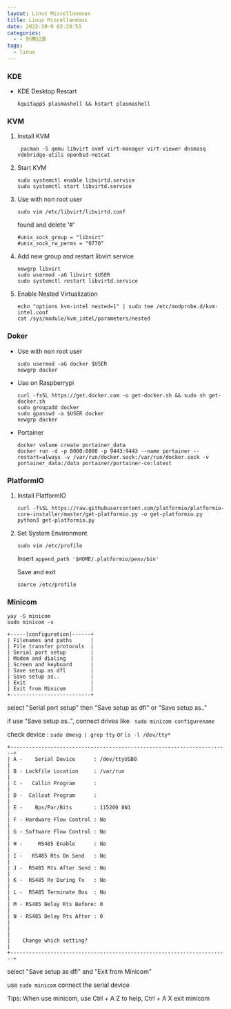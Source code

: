 ```yaml
---
layout: Linux Miscellaneous
title: Linux Miscellaneous
date: 2022-10-9 02:20:53
categories:
  - - 折腾记录
tags: 
  - linux
---
```

### KDE

- KDE Desktop Restart

    `kquitapp5 plasmashell && kstart plasmashell`

### KVM

1. Install KVM

    ```shell
     pacman -S qemu libvirt ovmf virt-manager virt-viewer dnsmasq vdebridge-utils openbsd-netcat 
     ```

2. Start KVM

    ```shell
    sudo systemctl enable libvirtd.service
    sudo systemctl start libvirtd.service
    ```

3. Use with non root user

    ```shell
    sudo vim /etc/libvirt/libvirtd.conf
    ```

    found and delete '#'

    ```shell
    #unix_sock_group = "libvirt"
    #unix_sock_rw_perms = "0770"
    ```

4. Add new group and restart libvirt service

    ```shell
    newgrp libvirt
    sudo usermod -aG libvirt $USER
    sudo systemctl restart libvirtd.service
    ```

5. Enable Nested Virtualization

    ```shell
    echo "options kvm-intel nested=1" | sudo tee /etc/modprobe.d/kvm-intel.conf
    cat /sys/module/kvm_intel/parameters/nested
    ```

### Doker

- Use with non root user

    ```shell
    sudo usermod -aG docker $USER
    newgrp docker
    ```
- Use on Raspberrypi

    ```shell
    curl -fsSL https://get.docker.com -o get-docker.sh && sudo sh get-docker.sh
    sudo groupadd docker
    sudo gpasswd -a $USER docker
    newgrp docker
    ```

- Portainer

    ```shell
    docker volume create portainer_data
    docker run -d -p 8000:8000 -p 9443:9443 --name portainer --restart=always -v /var/run/docker.sock:/var/run/docker.sock -v portainer_data:/data portainer/portainer-ce:latest
    ```

### PlatformIO

1. Install PlatformIO

    ```shell
    curl -fsSL https://raw.githubusercontent.com/platformio/platformio-core-installer/master/get-platformio.py -o get-platformio.py
    python3 get-platformio.py
    ```

2. Set System Environment

    ```shell
    sudo vim /etc/profile
    ```

    Insert ```append_path '$HOME/.platformio/penv/bin'```

    Save and exit

    ```shell
    source /etc/profile
    ```

### Minicom

```shell
yay -S minicom
sudo minicom -s
```

```shell
+-----[configuration]------+
| Filenames and paths      |
| File transfer protocols  |
| Serial port setup        |
| Modem and dialing        |
| Screen and keyboard      |
| Save setup as dfl        |
| Save setup as..          |
| Exit                     |
| Exit from Minicom        |
+--------------------------+
```

select "Serial port setup" then "Save setup as dfl" or "Save setup as.."

if use "Save setup as..", connect drives like ``` sudo minicom configurename```

check device : ``` sudo dmesg | grep tty ``` or ``` ls -l /dev/tty* ```

```shell
+-----------------------------------------------------------------------+
| A -    Serial Device      : /dev/ttyUSB0                              |
| B - Lockfile Location     : /var/run                                  |
| C -   Callin Program      :                                           |
| D -  Callout Program      :                                           |
| E -    Bps/Par/Bits       : 115200 8N1                                |
| F - Hardware Flow Control : No                                        |
| G - Software Flow Control : No                                        |
| H -     RS485 Enable      : No                                        |
| I -   RS485 Rts On Send   : No                                        |
| J -  RS485 Rts After Send : No                                        |
| K -  RS485 Rx During Tx   : No                                        |
| L -  RS485 Terminate Bus  : No                                        |
| M - RS485 Delay Rts Before: 0                                         |
| N - RS485 Delay Rts After : 0                                         |
|                                                                       |
|    Change which setting?                                              |
+-----------------------------------------------------------------------+
```

select "Save setup as dfl" and "Exit from Minicom"

use ``` sudo minicom ``` connect the serial device

Tips: When use minicom, use Ctrl + A Z to help, Ctrl + A X exit minicom